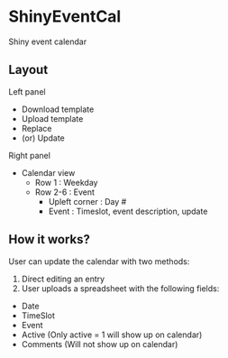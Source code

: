 # ShinyEventCal
Shiny event calendar

## Layout
Left panel
- Download template
- Upload template
- Replace
- (or) Update

Right panel
- Calendar view
  - Row 1 : Weekday
  - Row 2-6 : Event
    - Upleft corner : Day #
    - Event : Timeslot, event description, update
 
## How it works?
User can update the calendar with two methods:
1. Direct editing an entry
2. User uploads a spreadsheet with the following fields:
  - Date
  - TimeSlot
  - Event
  - Active (Only active = 1 will show up on calendar)
  - Comments (Will not show up on calendar)
